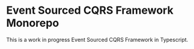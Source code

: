 # Event Sourced CQRS Framework Monorepo

This is a work in progress Event Sourced CQRS Framework in Typescript.
